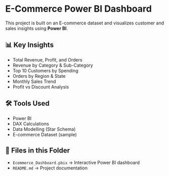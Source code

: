 # E-Commerce Power BI Dashboard

This project is built on an E-commerce dataset and visualizes customer and sales insights using **Power BI**.

## 📊 Key Insights
- Total Revenue, Profit, and Orders
- Revenue by Category & Sub-Category
- Top 10 Customers by Spending
- Orders by Region & State
- Monthly Sales Trend
- Profit vs Discount Analysis

## 🛠️ Tools Used
- Power BI
- DAX Calculations
- Data Modelling (Star Schema)
- E-commerce Dataset (sample)

## 📂 Files in this Folder
- `Ecommerce_Dashboard.pbix` → Interactive Power BI dashboard
- `README.md` → Project documentation



